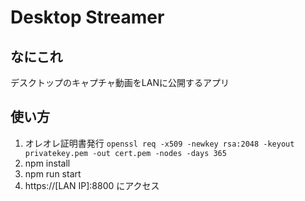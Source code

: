 # Desktop Streamer
## なにこれ
デスクトップのキャプチャ動画をLANに公開するアプリ

## 使い方
1. オレオレ証明書発行
`openssl req -x509 -newkey rsa:2048 -keyout privatekey.pem -out cert.pem -nodes -days 365`
1. npm install
1. npm run start
1. https://[LAN IP]:8800 にアクセス
